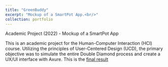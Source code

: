 ```yaml
---
title: "GreenBuddy"
excerpt: "Mockup of a SmartPot App.<br/>"
collection: portfolio
---
```


Academic Project (2022) - Mockup of a SmartPot App

This is an academic project for the Human-Computer Interaction (HCI) course. Utilizing the principles of User-Centered Design (UCD), the primary objective was to simulate the entire Double Diamond process and create a UX/UI interface with Axure. This is the [final result](https://3qmmqw.axshare.com/)
